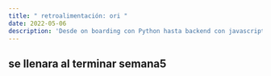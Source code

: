 ```yaml
---
title: " retroalimentación: ori "
date: 2022-05-06
description: 'Desde on boarding con Python hasta backend con javascript (NodeJS)'
---
```



## se llenara al terminar semana5
